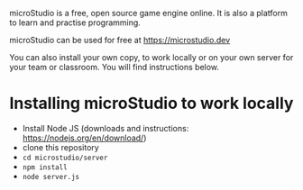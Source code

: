 microStudio is a free, open source game engine online.
It is also a platform to learn and practise programming.

microStudio can be used for free at https://microstudio.dev

You can also install your own copy, to work locally or on your own server
for your team or classroom. You will find instructions below.

# Installing microStudio to work locally

* Install Node JS (downloads and instructions: https://nodejs.org/en/download/)
* clone this repository
* `cd microstudio/server`
* `npm install`
* `node server.js`
